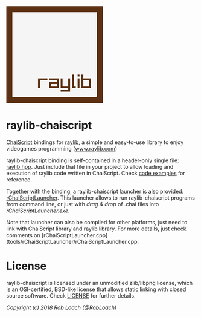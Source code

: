 <img src="logo/raylib_256x256.png" width=256>

# raylib-chaiscript

[ChaiScript](https://chaiscript.com) bindings for [raylib](https://www.raylib.com/), a simple and easy-to-use library to enjoy videogames programming (www.raylib.com)

raylib-chaiscript binding is self-contained in a header-only single file: [raylib.hpp](include/chaiscript/extras/raylib.hpp). Just include that file
in your project to allow loading and execution of raylib code written in ChaiScript. Check [code examples](examples) for reference.

Together with the binding, a raylib-chaiscript launcher is also provided: [rChaiScriptLauncher](tools/rChaiScriptLauncher/rChaiScriptLauncher.cpp). This launcher allows to run raylib-chaiscript
programs from command line, or just with *drag & drop* of .chai files into *rChaiScriptLauncher.exe*.

Note that launcher can also be compiled for other platforms, just need to link with ChaiScript library and raylib library. 
For more details, just check comments on [rChaiScriptLauncher.cpp](tools/rChaiScriptLauncher/rChaiScriptLauncher.cpp.

# License

raylib-chaiscript is licensed under an unmodified zlib/libpng license, which is an OSI-certified, 
BSD-like license that allows static linking with closed source software. Check [LICENSE](LICENSE) for further details.
	
*Copyright (c) 2018 Rob Loach ([@RobLoach](https://twitter.com/RobLoach))*
